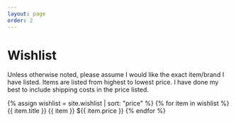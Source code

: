 ```yaml
---
layout: page
order: 2
---
```


# Wishlist

Unless otherwise noted, please assume I would like the exact item/brand I have listed. Items are listed from highest to lowest price. I have done my best to include shipping costs in the price listed.

{% assign wishlist = site.wishlist | sort: "price" %}
{% for item in wishlist %}
 {{ item.title }}
 {{ item }}
 ${{ item.price }}
{% endfor %}
